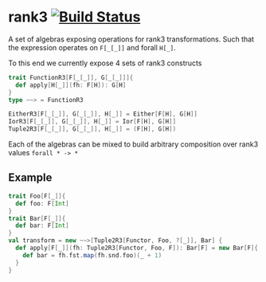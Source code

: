 # rank3 [![Build Status](https://travis-ci.com/ChristopherDavenport/rank3.svg?branch=master)](https://travis-ci.com/ChristopherDavenport/rank3)

A set of algebras exposing operations for rank3 transformations. Such that the expression operates on
`F[_[_]]` and forall `H[_]`.

To this end we currently expose 4 sets of rank3 constructs

```scala
trait FunctionR3[F[_[_]], G[_[_]]]{
  def apply[H[_]](fh: F[H]): G[H]
}
type ~~> = FunctionR3

EitherR3[F[_[_]], G[_[_]], H[_]] = Either[F[H], G[H]]
IorR3[F[_[_]], G[_[_]], H[_]] = Ior[F[H], G[H]]
Tuple2R3[F[_[_]], G[_[_]], H[_]] = (F[H], G[H])
```

Each of the algebras can be mixed to build arbitrary composition over rank3 values `forall * -> *`

## Example

```scala
trait Foo[F[_]]{
  def foo: F[Int]
}
trait Bar[F[_]]{
  def bar: F[Int]
}
val transform = new ~~>[Tuple2R3[Functor, Foo, ?[_]], Bar] {
  def apply[F[_]](fh: Tuple2R3[Functor, Foo, F]): Bar[F] = new Bar[F]{
    def bar = fh.fst.map(fh.snd.foo)(_ + 1)
  }
}
```
